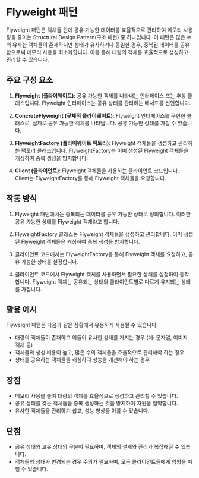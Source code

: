 # Flyweight 패턴

Flyweight 패턴은 객체들 간에 공유 가능한 데이터를 효율적으로 관리하여 메모리 사용량을 줄이는 Structural Design Pattern(구조 패턴) 중 하나입니다. 이 패턴은 많은 수의 유사한 객체들이 존재하지만 상태가 유사하거나 동일한 경우, 중복된 데이터를 공유함으로써 메모리 사용을 최소화합니다. 이를 통해 대량의 객체를 효율적으로 생성하고 관리할 수 있습니다.

## 주요 구성 요소

1. **Flyweight (플라이웨이트)**: 공유 가능한 객체를 나타내는 인터페이스 또는 추상 클래스입니다. Flyweight 인터페이스는 공유 상태를 관리하는 메서드를 선언합니다.

2. **ConcreteFlyweight (구체적 플라이웨이트)**: Flyweight 인터페이스를 구현한 클래스로, 실제로 공유 가능한 객체를 나타냅니다. 공유 가능한 상태를 가질 수 있습니다.

3. **FlyweightFactory (플라이웨이트 팩토리)**: Flyweight 객체들을 생성하고 관리하는 팩토리 클래스입니다. FlyweightFactory는 이미 생성된 Flyweight 객체들을 캐싱하여 중복 생성을 방지합니다.

4. **Client (클라이언트)**: Flyweight 객체들을 사용하는 클라이언트 코드입니다. Client는 FlyweightFactory를 통해 Flyweight 객체들을 요청합니다.

## 작동 방식

1. Flyweight 패턴에서는 중복되는 데이터를 공유 가능한 상태로 정의합니다. 이러한 공유 가능한 상태를 Flyweight 객체라고 합니다.

2. FlyweightFactory 클래스는 Flyweight 객체들을 생성하고 관리합니다. 이미 생성된 Flyweight 객체들은 캐싱하여 중복 생성을 방지합니다.

3. 클라이언트 코드에서는 FlyweightFactory를 통해 Flyweight 객체를 요청하고, 공유 가능한 상태를 설정합니다.

4. 클라이언트 코드에서 Flyweight 객체를 사용하면서 필요한 상태를 설정하여 동작합니다. Flyweight 객체는 공유되는 상태와 클라이언트별로 다르게 유지되는 상태를 가집니다.

## 활용 예시

Flyweight 패턴은 다음과 같은 상황에서 유용하게 사용될 수 있습니다:

- 대량의 객체들이 존재하고 이들이 유사한 상태를 가지는 경우 (예: 문자열, 이미지 객체 등)
- 객체들의 생성 비용이 높고, 많은 수의 객체들을 효율적으로 관리해야 하는 경우
- 상태를 공유하는 객체들을 캐싱하여 성능을 개선해야 하는 경우

## 장점

- 메모리 사용을 줄여 대량의 객체를 효율적으로 생성하고 관리할 수 있습니다.
- 공유 상태를 갖는 객체들을 중복 생성하는 것을 방지하여 자원을 절약합니다.
- 유사한 객체들을 관리하기 쉽고, 성능 향상을 이룰 수 있습니다.

## 단점

- 공유 상태와 고유 상태의 구분이 필요하며, 객체의 설계와 관리가 복잡해질 수 있습니다.
- 객체들의 상태가 변경되는 경우 주의가 필요하며, 모든 클라이언트들에게 영향을 미칠 수 있습니다.
